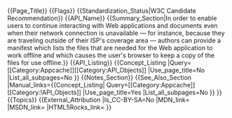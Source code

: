 {{Page_Title}}
{{Flags}}
{{Standardization_Status|W3C Candidate Recommendation}}
{{API_Name}}
{{Summary_Section|In order to enable users to continue interacting with Web applications and documents even when their network connection is unavailable — for instance, because they are traveling outside of their ISP's coverage area — authors can provide a manifest which lists the files that are needed for the Web application to work offline and which causes the user's browser to keep a copy of the files for use offline.}}
{{API_Listing}}
{{Concept_Listing
|Query=[[Category:Appcache]][[Category:API_Objects]]
|Use_page_title=No
|List_all_subpages=No
}}
{{Notes_Section}}
{{See_Also_Section
|Manual_links={{Concept_Listing|
Query=[[Category:Appcache]][[Category:!API_Objects]]
|Use_page_title=Yes
|List_all_subpages=No
}}
}}
{{Topics}}
{{External_Attribution
|Is_CC-BY-SA=No
|MDN_link=
|MSDN_link=
|HTML5Rocks_link=
}}